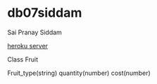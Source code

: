 # db07siddam

Sai Pranay Siddam

[heroku server](https://db07siddam.herokuapp.com/)

Class Fruit

Fruit_type(string)
quantity(number)
cost(number)

